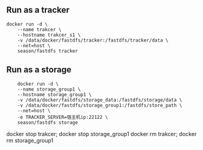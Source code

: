 

## Run as a tracker

```shell
docker run -d \
    --name trakcer \
    --hostname trakcer_s1 \
    -v /data/docker/fastdfs/tracker:/fastdfs/tracker/data \
    --net=host \
    season/fastdfs tracker
```


## Run as a storage 

```shell
    docker run -d \
    --name storage_group1 \
    --hostname storage_group1 \
    -v /data/docker/fastdfs/storage_data:/fastdfs/storage/data \
    -v /data/docker/fastdfs/storage_group1:/fastdfs/store_path \
    --net=host \
    -e TRACKER_SERVER=宿主机ip:22122 \
    season/fastdfs storage
```


docker stop trakcer; docker stop storage_group1
docker rm trakcer; docker rm storage_group1